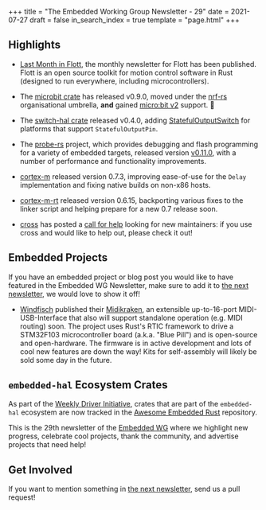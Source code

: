+++
title = "The Embedded Working Group Newsletter - 29"
date = 2021-07-27
draft = false
in_search_index = true
template = "page.html"
+++

## Highlights

- [Last Month in Flott](https://flott-motion.org/news/last-month-in-flott-may-2021/), the monthly newsletter for Flott has been published. Flott is an open source toolkit for motion control software in Rust (designed to run everywhere, including microcontrollers).

- The [microbit crate](https://crates.io/crates/microbit) has released v0.9.0, moved under the [nrf-rs](https://github.com/nrf-rs/microbit) organisational umbrella, **and** gained [micro:bit v2](https://github.com/nrf-rs/microbit/pull/44) support. 🎉
- The [switch-hal crate](https://crates.io/crates/switch-hal) released v0.4.0, adding [StatefulOutputSwitch](https://docs.rs/switch-hal/0.4.0/switch_hal/trait.StatefulOutputSwitch.html) for platforms that support `StatefulOutputPin`.
- The [probe-rs](https://probe.rs) project, which provides debugging and flash programming for a variety of embedded targets, released version [v0.11.0](https://probe.rs/blog/release-0-11-0/), with a number of performance and functionality improvements.
- [cortex-m](https://crates.io/crates/cortex-m) released version 0.7.3, improving ease-of-use for the `Delay` implementation and fixing native builds on non-x86 hosts.
- [cortex-m-rt](https://crates.io/crates/cortex-m-rt) released version 0.6.15, backporting various fixes to the linker script and helping prepare for a new 0.7 release soon.
- [cross](https://github.com/rust-embedded/cross) has posted a [call for help](https://github.com/rust-embedded/cross/issues/574) looking for new maintainers: if you use cross and would like to help out, please check it out!

<!-- more -->

## Embedded Projects

If you have an embedded project or blog post you would like to have featured in the Embedded WG Newsletter, make sure to add it to [the next newsletter], we would love to show it off!

- [Windfisch] published their [Midikraken], an extensible up-to-16-port MIDI-USB-Interface that also will support standalone operation (e.g. MIDI routing) soon. The project uses Rust's RTIC framework to drive a STM32F103 microcontroller board (a.k.a. "Blue Pill") and is open-source and open-hardware. The firmware is in active development and lots of cool new features are down the way! Kits for self-assembly will likely be sold some day in the future.

[Windfisch]: https://windfis.ch
[MidiKraken]: https://github.com/Windfisch/midikraken

## `embedded-hal` Ecosystem Crates

As part of the [Weekly Driver Initiative], crates that are part of the `embedded-hal` ecosystem are now tracked in the [Awesome Embedded Rust] repository.

[Awesome Embedded Rust]: https://github.com/rust-embedded/awesome-embedded-rust
[Weekly Driver Initiative]: https://github.com/rust-embedded/wg/issues/39

This is the 29th newsletter of the [Embedded WG] where we highlight new progress, celebrate cool projects, thank the community, and advertise projects that need help!

[Embedded WG]: https://github.com/rust-embedded/wg

## Get Involved

If you want to mention something in [the next newsletter], send us a pull request!

[the next newsletter]: https://github.com/rust-embedded/blog/edit/master/content/2021-08-24-newsletter-30.md
